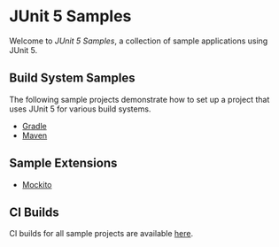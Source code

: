 # JUnit 5 Samples

Welcome to _JUnit 5 Samples_, a collection of sample applications
using JUnit 5.

## Build System Samples

The following sample projects demonstrate how to set up a project
that uses JUnit 5 for various build systems.

- [Gradle](https://github.com/junit-team/junit5-samples/tree/master/junit5-gradle-consumer)
- [Maven](https://github.com/junit-team/junit5-samples/tree/master/junit5-maven-consumer)

## Sample Extensions

- [Mockito](https://github.com/junit-team/junit5-samples/tree/master/junit5-mockito-extension)

## CI Builds

CI builds for all sample projects are available [here](https://junit.ci.cloudbees.com/job/JUnit%205%20Samples/).
